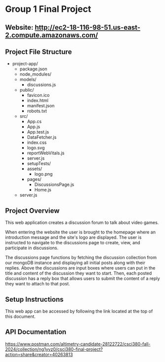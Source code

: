 # Group 1 Final Project

## Website: <http://ec2-18-116-98-51.us-east-2.compute.amazonaws.com/>

## Project File Structure

- project-app/
  - package.json
  - node_modules/
  - models/
    - discussions.js
  - public/
    - favicon.ico
    - index.html
    - manifest.json
    - robots.txt
  - src/
    - App.cs
    - App.js
    - App.test.js
    - DataFetcher.js
    - index.css
    - logo.svg
    - reportWebVitals.js
    - server.js
    - setupTests/
    - assets/
      - logo.png
    - pages/
      - DiscussionsPage.js
      - Home.js
  - server.js

## Project Overview

This web application creates a discussion forum to talk about video games.

When entering the website the user is brought to the homepage where an introduction message and the site's logo are displayed. The user is instructed to navigate to the discussions page to create, view, and participate in discussions.

The discussions page functions by fetching the discussion collection from our mongoDB instance and displaying all initial posts along with their replies. Above the discussions are input boxes where users can put in the title and content of the discussion they want to start. Then, each posted discussion has a reply box that allows users to submit the content of a reply they want to attach to that post.

## Setup Instructions

This web app can be accessed by following the link located at the top of this document.

## API Documentation

<https://www.postman.com/altimetry-candidate-28122722/csci380-fall-2024/collection/ng1yvz0/csci380-final-project?action=share&creator=40263813>
